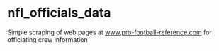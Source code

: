 # nfl_officials_data
Simple scraping of web pages at www.pro-football-reference.com for officiating crew information

